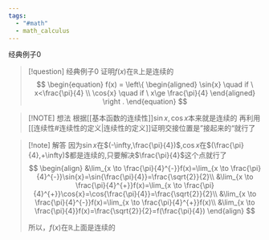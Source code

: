 ```yaml
---
tags:
  - "#math"
  - math_calculus
---
```

经典例子0
> [!question] 经典例子0
>证明$f(x)$在$\mathbb{R}$上是连续的
>$$
>\begin{equation}
>f(x) = \left\{
>\begin{aligned}
>\sin{x} \quad if \ x<\frac{\pi}{4} \\
> \cos{x} \quad if \ x\ge \frac{\pi}{4}
>\end{aligned}
>\right
>.
\end{equation}
>$$


> [!NOTE] 想法
> 根据[[基本函数的连续性]]$\sin{x},\cos{x}$本来就是连续的
> 再利用[[连续性#连续性的定义|连续性的定义]]证明交接位置是”接起来的“就行了

> [!note] 解答
>  因为$\sin{x}$在$(-\infty,\frac{\pi}{4})$,$\cos{x}$在$(\frac{\pi}{4},+\infty)$都是连续的,只要解决$\frac{\pi}{4}$这个点就行了
> $$
> \begin{align}
> &\lim_{x \to \frac{\pi}{4}^{-}}f(x)=\lim_{x \to \frac{\pi}{4}^{-}}\sin{x}=\sin{\frac{\pi}{4}}=\frac{\sqrt{2}}{2}\\
> &\lim_{x \to \frac{\pi}{4}^{+}}f(x)=\lim_{x \to \frac{\pi}{4}^{+}}\cos{x}=\cos{\frac{\pi}{4}}=\frac{\sqrt{2}}{2}\\
> &\lim_{x \to \frac{\pi}{4}^{-}}f(x)=\lim_{x \to \frac{\pi}{4}^{+}}f(x)\\
> &\lim_{x \to \frac{\pi}{4}}f(x)=\frac{\sqrt{2}}{2}=f(\frac{\pi}{4})
> \end{align}
> $$
>  
>  所以，$f(x)$在$\mathbb{R}$上面是连续的

